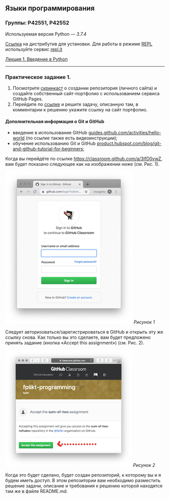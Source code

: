 ## Языки программирования

### Группы: P42551, P42552 

Используемая версия Python — *3.7.4*

[Ссылка](https://www.python.org/downloads) на дистрибутив для установки. Для работы в режиме [REPL](https://ru.wikipedia.org/wiki/REPL) используйте сервис [repl.it](https://repl.it)

[Лекция 1. Введение в Python](https://docs.google.com/presentation/d/1zWrdl6aaU0GrOmXKBeRhi5uXw31c9P-R_dpdloj3Tqo/edit?usp=sharing)

------

### Практическое задание 1.

1. Посмотрите [скринкаст](https://youtu.be/53f5vkI_gnM) о создании репозитория (личного сайта) и создайте собственный сайт-портфолио с использованием сервиса GitHub Pages.
2. Перейдите по [ссылке](https://classroom.github.com/a/3IfD0vwZ) и решите задачу, описанную там, в комментарии к решению укажите ссылку на сайт портфолио.

#### Дополнительная информация о Git и GitHub

- введение в использование GitHub [guides.github.com/activities/hello-world](https://guides.github.com/activities/hello-world/) (по ссылке также есть видеоинструкции);
- обучение использованию Git и GitHub [product.hubspot.com/blog/git-and-github-tutorial-for-beginners](https://product.hubspot.com/blog/git-and-github-tutorial-for-beginners);

Когда вы перейдёте по ссылке https://classroom.github.com/a/3IfD0vwZ, вам будет показано следующее как на изображении ниже (см. Рис. 1). 

![Рисунок 1](img/pic-1.jpg)
_Рисунок 1_

Следует авторизоваться/зарегистрироваться в GitHub и открыть эту же ссылку снова. Как только вы это сделаете, вам будет предложено принять задание (кнопка «Accept this assignment») (см. Рис. 2). 

![Рисунок 2](img/pic-2.jpg) 
_Рисунок 2_

Когда это будет сделано, будет создан репозиторий, к которому вы и я будем иметь доступ. 
В этом репозитории вам необходимо разместить решение задачи, описание и требования к решению которой находятся там же в файле README.md.

